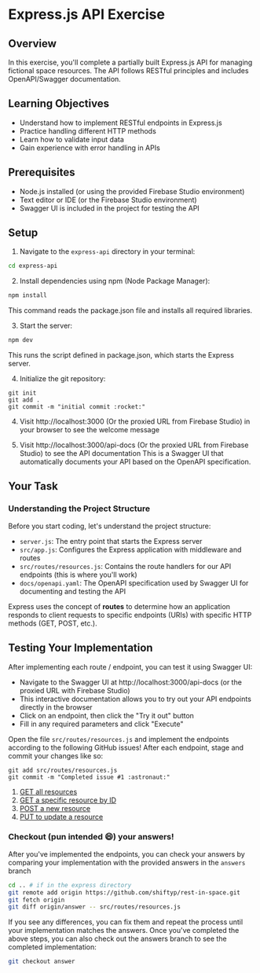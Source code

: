 # Express.js API Exercise

## Overview

In this exercise, you'll complete a partially built Express.js API for managing fictional space resources. The API follows RESTful principles and includes OpenAPI/Swagger documentation.

## Learning Objectives

- Understand how to implement RESTful endpoints in Express.js
- Practice handling different HTTP methods
- Learn how to validate input data
- Gain experience with error handling in APIs

## Prerequisites

- Node.js installed (or using the provided Firebase Studio environment)
- Text editor or IDE (or the Firebase Studio environment)
- Swagger UI is included in the project for testing the API

## Setup

1. Navigate to the `express-api` directory in your terminal:
  ```bash
  cd express-api
  ```

2. Install dependencies using npm (Node Package Manager):
  ```bash
  npm install
  ```
  This command reads the package.json file and installs all required libraries.

3. Start the server:
  ```bash
  npm dev
  ```
  This runs the script defined in package.json, which starts the Express server.

4. Initialize the git repository:
  ```
  git init
  git add .
  git commit -m "initial commit :rocket:"
  ```

4. Visit http://localhost:3000 (Or the proxied URL from Firebase Studio) in your browser to see the welcome message

5. Visit http://localhost:3000/api-docs (Or the proxied URL from Firebase Studio) to see the API documentation
  This is a Swagger UI that automatically documents your API based on the OpenAPI specification.

## Your Task

### Understanding the Project Structure

Before you start coding, let's understand the project structure:

- `server.js`: The entry point that starts the Express server
- `src/app.js`: Configures the Express application with middleware and routes
- `src/routes/resources.js`: Contains the route handlers for our API endpoints (this is where you'll work)
- `docs/openapi.yaml`: The OpenAPI specification used by Swagger UI for documenting and testing the API

Express uses the concept of **routes** to determine how an application responds to client requests to specific endpoints (URIs) with specific HTTP methods (GET, POST, etc.).

## Testing Your Implementation

After implementing each route / endpoint, you can test it using Swagger UI:

- Navigate to the Swagger UI at http://localhost:3000/api-docs (or the proxied URL with Firebase Studio)
- This interactive documentation allows you to try out your API endpoints directly in the browser
- Click on an endpoint, then click the "Try it out" button
- Fill in any required parameters and click "Execute"

Open the file `src/routes/resources.js` and implement the endpoints according to the following GitHub issues! After each endpoint, stage and commit your changes like so:

```
git add src/routes/resources.js
git commit -m "Completed issue #1 :astronaut:"
```

1. [GET all resources](https://github.com/shiftyp/rest-in-space/issues/1)
2. [GET a specific resource by ID](https://github.com/shiftyp/rest-in-space/issues/2)
3. [POST a new resource](https://github.com/shiftyp/rest-in-space/issues/3)
4. [PUT to update a resource](https://github.com/shiftyp/rest-in-space/issues/4)

### Checkout (pun intended :smile:) your answers!

After you've implemented the endpoints, you can check your answers by comparing your implementation with the provided answers in the `answers` branch

```bash
cd .. # if in the express directory
git remote add origin https://github.com/shiftyp/rest-in-space.git
git fetch origin
git diff origin/answer -- src/routes/resources.js
```

If you see any differences, you can fix them and repeat the process until your implementation matches the answers. Once you've completed the above steps, you can also check out the answers branch to see the completed implementation:

```bash
git checkout answer
```



